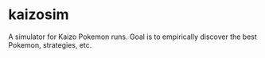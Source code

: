 # kaizosim
A simulator for Kaizo Pokemon runs. Goal is to empirically discover the best Pokemon, strategies, etc.
